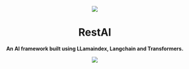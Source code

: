 <div align="center">
  <img src="https://github.com/apocas/restai/blob/main/readme/assets/restai-logo.png"/>
</div>

<h1 align="center">RestAI</h1>


<p align="center">
  <strong>An AI framework built using LLamaindex, Langchain and Transformers.</strong>
</p>


<div align="center">
  <img src="https://github.com/apocas/restai/blob/main/readme/assets/out.gif"/>
</div>
